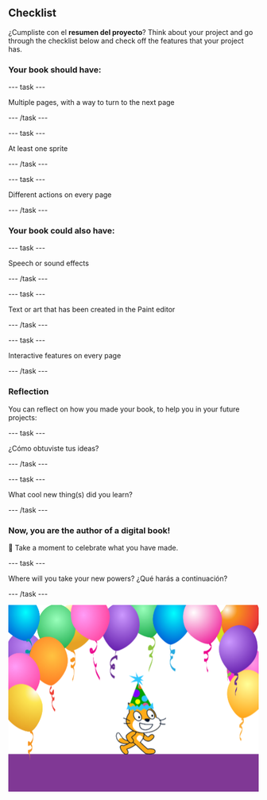 ## Checklist

¿Cumpliste con el **resumen del proyecto**? Think about your project and go through the checklist below and check off the features that your project has.

### Your book should have:

--- task ---

Multiple pages, with a way to turn to the next page

--- /task ---

--- task ---

At least one sprite

--- /task ---

--- task ---

Different actions on every page

--- /task ---

### Your book could also have:

--- task ---

Speech or sound effects

--- /task ---

--- task ---

Text or art that has been created in the Paint editor

--- /task ---

--- task ---

Interactive features on every page

--- /task ---

### Reflection

You can reflect on how you made your book, to help you in your future projects:

--- task ---

¿Cómo obtuviste tus ideas?

--- /task ---

--- task ---

What cool new thing(s) did you learn?

--- /task ---

### Now, you are the author of a digital book!

🎉 Take a moment to celebrate what you have made.

--- task ---

Where will you take your new powers? ¿Qué harás a continuación?

--- /task ---

![The Scratch Cat wearing a party hat.](images/reflect.png)


